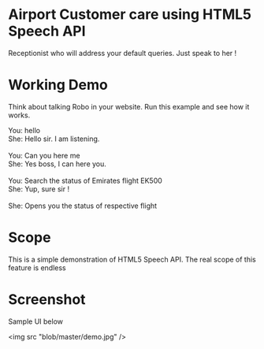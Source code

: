 # Airport Customer care using HTML5 Speech API

Receptionist who will address your default queries. Just speak to her !

# Working Demo

Think about talking Robo in your website. Run this example and see how it works.

You: hello<br>
She: Hello sir. I am listening.
<br><br>
You: Can you here me<br>
She: Yes boss, I can here you.
<br><br>
You: Search the status of Emirates flight EK500<br>
She: Yup, sure sir !
<br><br>
She: Opens you the status of respective flight
<br>
# Scope

This is a simple demonstration of HTML5 Speech API. The real scope of this feature is endless

# Screenshot

Sample UI below

<img src "blob/master/demo.jpg" />